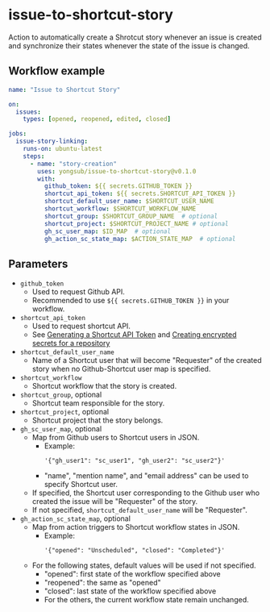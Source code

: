 # issue-to-shortcut-story

Action to automatically create a Shrotcut story whenever an issue is created and synchronize their states whenever the state of the issue is changed.

## Workflow example

```yaml
name: "Issue to Shortcut Story"

on: 
  issues:
    types: [opened, reopened, edited, closed]

jobs:
  issue-story-linking:
    runs-on: ubuntu-latest
    steps:
      - name: "story-creation"
        uses: yongsub/issue-to-shortcut-story@v0.1.0
        with:
          github_token: ${{ secrets.GITHUB_TOKEN }}
          shortcut_api_token: ${{ secrets.SHORTCUT_API_TOKEN }}
          shortcut_default_user_name: $SHORTCUT_USER_NAME
          shortcut_workflow: $SHORTCUT_WORKFLOW_NAME
          shortcut_group: $SHORTCUT_GROUP_NAME  # optional
          shortcut_project: $SHORTCUT_PROJECT_NAME # optional
          gh_sc_user_map: $ID_MAP  # optional
          gh_action_sc_state_map: $ACTION_STATE_MAP  # optional
```

## Parameters
- `github_token`
    - Used to request Github API.
    - Recommended to use `${{ secrets.GITHUB_TOKEN }}` in your workflow.
- `shortcut_api_token`
    - Used to request shortcut API.
    - See 
    [Generating a Shortcut API Token](https://help.shortcut.com/hc/en-us/articles/205701199-Shortcut-API-Tokens) and
    [Creating encrypted secrets for a repository](https://docs.github.com/en/actions/security-guides/encrypted-secrets#creating-encrypted-secrets-for-a-repository)
- `shortcut_default_user_name`
    - Name of a Shortcut user that will become "Requester" of the created story when no Github-Shortcut user map is specified.
- `shortcut_workflow`
    - Shortcut workflow that the story is created.
- `shortcut_group`, optional
    - Shortcut team responsible for the story.
- `shortcut_project`, optional
    - Shortcut project that the story belongs.
- `gh_sc_user_map`, optional
    - Map from Github users to Shortcut users in JSON.
        - Example:
            ```
            '{"gh_user1": "sc_user1", "gh_user2": "sc_user2"}'
            ```
        - "name", "mention name", and "email address" can be used to specify Shortcut user.
    - If specified, the Shortcut user corresponding to the Github user who created the issue will be "Requester" of the story.
    - If not specified, `shortcut_default_user_name` will be "Requester".
- `gh_action_sc_state_map`, optional
    - Map from action triggers to Shortcut workflow states in JSON.
        - Example:
            ```
            '{"opened": "Unscheduled", "closed": "Completed"}'
            ``` 
    - For the following states, default values will be used if not specified.
        - "opened": first state of the workflow specified above
        - "reopened": the same as "opened"
        - "closed": last state of the workflow specified above
        - For the others, the current workflow state remain unchanged.




